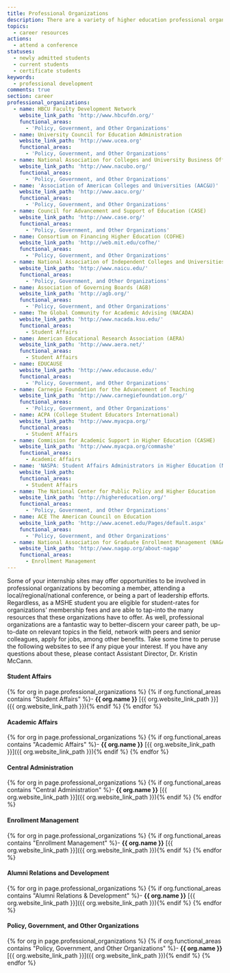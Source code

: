 ```yaml
---
title: Professional Organizations
description: There are a variety of higher education professional organizations with which you should familiarize yourself and in which you should consider more substantial involvement.
topics:
  - career resources
actions:
  - attend a conference
statuses:
  - newly admitted students
  - current students
  - certificate students
keywords:
  - professional development
comments: true
section: career
professional_organizations:
  - name: HBCU Faculty Development Network
    website_link_path: 'http://www.hbcufdn.org/'
    functional_areas:
      - 'Policy, Government, and Other Organizations'
  - name: University Council for Education Administration
    website_link_path: 'http://www.ucea.org'
    functional_areas:
      - 'Policy, Government, and Other Organizations'
  - name: National Association for Colleges and University Business Officers (NACUBO)
    website_link_path: 'http://www.nacubo.org/'
    functional_areas:
      - 'Policy, Government, and Other Organizations'
  - name: 'Association of American Colleges and Universities (AAC&U)'
    website_link_path: 'http://www.aacu.org/'
    functional_areas:
      - 'Policy, Government, and Other Organizations'
  - name: Council for Advancement and Support of Education (CASE)
    website_link_path: 'http://www.case.org/'
    functional_areas:
      - 'Policy, Government, and Other Organizations'
  - name: Consortium on Financing Higher Education (COFHE)
    website_link_path: 'http://web.mit.edu/cofhe/'
    functional_areas:
      - 'Policy, Government, and Other Organizations'
  - name: National Association of Independent Colleges and Universities (NAICU)
    website_link_path: 'http://www.naicu.edu/'
    functional_areas:
      - 'Policy, Government, and Other Organizations'
  - name: Association of Governing Boards (AGB)
    website_link_path: 'http://agb.org/'
    functional_areas:
      - 'Policy, Government, and Other Organizations'
  - name: The Global Community for Academic Advising (NACADA)
    website_link_path: 'http://www.nacada.ksu.edu/'
    functional_areas:
      - Student Affairs
  - name: American Educational Research Association (AERA)
    website_link_path: 'http://www.aera.net/'
    functional_areas:
      - Student Affairs
  - name: EDUCAUSE
    website_link_path: 'http://www.educause.edu/'
    functional_areas:
      - 'Policy, Government, and Other Organizations'
  - name: Carnegie Foundation for the Advancement of Teaching
    website_link_path: 'http://www.carnegiefoundation.org/'
    functional_areas:
      - 'Policy, Government, and Other Organizations'
  - name: ACPA (College Student Educators International)
    website_link_path: 'http://www.myacpa.org/'
    functional_areas:
      - Student Affairs
  - name: Commision for Academic Support in Higher Education (CASHE)
    website_link_path: 'http://www.myacpa.org/commashe'
    functional_areas:
      - Academic Affairs
  - name: 'NASPA: Student Affairs Administrators in Higher Education (NASPA)'
    website_link_path:
    functional_areas:
      - Student Affairs
  - name: The National Center for Public Policy and Higher Education
    website_link_path: 'http://highereducation.org/'
    functional_areas:
      - 'Policy, Government, and Other Organizations'
  - name: ACE The American Council on Education
    website_link_path: 'http://www.acenet.edu/Pages/default.aspx'
    functional_areas:
      - 'Policy, Government, and Other Organizations'
  - name: National Association for Graduate Enrollment Management (NAGAP)
    website_link_path: 'http://www.nagap.org/about-nagap'
    functional_areas:
      - Enrollment Management
---
```


Some of your internship sites may offer opportunities to be involved in professional organizations by becoming a member, attending a local/regional/national conference, or being a part of leadership efforts. Regardless, as a MSHE student you are eligible for student-rates for organizations' membership fees and are able to tap-into the many resources that these organizations have to offer. As well, professional organizations are a fantastic way to better-discern your career path, be up-to-date on relevant topics in the field, network with peers and senior colleagues, apply for jobs, among other benefits. Take some time to peruse the following websites to see if any pique your interest. If you have any questions about these, please contact Assistant Director, Dr. Kristin McCann.

#### Student Affairs

{% for org in page.professional_organizations %}
{% if org.functional_areas contains "Student Affairs" %}- **{{ org.name }}**  [{{ org.website_link_path }}]({{ org.website_link_path }}){% endif %}
{% endfor %}

#### Academic Affairs

{% for org in page.professional_organizations %}
{% if org.functional_areas contains "Academic Affairs" %}- **{{ org.name }}**  [{{ org.website_link_path }}]({{ org.website_link_path }}){% endif %}
{% endfor %}

#### Central Administration

{% for org in page.professional_organizations %}
{% if org.functional_areas contains "Central Administration" %}- **{{ org.name }}**  [{{ org.website_link_path }}]({{ org.website_link_path }}){% endif %}
{% endfor %}

#### Enrollment Management

{% for org in page.professional_organizations %}
{% if org.functional_areas contains "Enrollment Management" %}- **{{ org.name }}**  [{{ org.website_link_path }}]({{ org.website_link_path }}){% endif %}
{% endfor %}

#### Alumni Relations and Development

{% for org in page.professional_organizations %}
{% if org.functional_areas contains "Alumni Relations & Development" %}- **{{ org.name }}**  [{{ org.website_link_path }}]({{ org.website_link_path }}){% endif %}
{% endfor %}

#### Policy, Government, and Other Organizations

{% for org in page.professional_organizations %}
{% if org.functional_areas contains "Policy, Government, and Other Organizations" %}- **{{ org.name }}**  [{{ org.website_link_path }}]({{ org.website_link_path }}){% endif %}
{% endfor %}